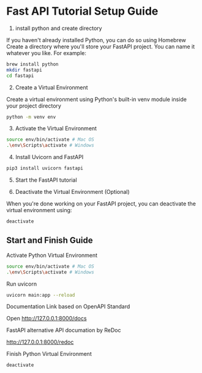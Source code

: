 
# Fast API Tutorial Setup Guide 

1. install python and create directory 

If you haven't already installed Python, you can do so using Homebrew 
Create a directory where you'll store your FastAPI project. 
You can name it whatever you like. For example:

```bash 
brew install python 
mkdir fastapi 
cd fastapi 
``` 

2. Create a Virtual Environment 

Create a virtual environment using Python's built-in venv module inside your project directory

```bash 
python -m venv env
```

3. Activate the Virtual Environment 

```bash
source env/bin/activate # Mac OS 
.\env\Scripts\activate # Windows 
``` 

4. Install Uvicorn and FastAPI 
```python 
pip3 install uvicorn fastapi 
``` 

5. Start the FastAPI tutorial 

6. Deactivate the Virtual Environment (Optional) 

When you're done working on your FastAPI project, you can deactivate the virtual environment using:
```bash
deactivate 
``` 

## Start and Finish Guide 

Activate Python Virtual Environment 


```bash 
source env/bin/activate # Mac OS 
.\env\Scripts\activate # Windows 
```

Run uvicorn 

```bash 
uvicorn main:app --reload 
``` 


Documentation Link based on OpenAPI Standard 

Open http://127.0.0.1:8000/docs 

FastAPI alternative API documation by ReDoc 

http://127.0.0.1:8000/redoc

Finish Python Virtual Environment 

```
deactivate 
```